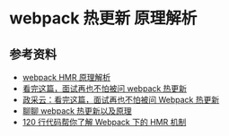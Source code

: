 # webpack 热更新 原理解析

## 参考资料

-   [webpack HMR 原理解析](https://zhuanlan.zhihu.com/p/30669007)
-   [看完这篇，面试再也不怕被问 webpack 热更新](https://mp.weixin.qq.com/s?__biz=MzA4ODUzNTE2Nw==&mid=2451046496&idx=1&sn=42ee37f7bf887096fce5ca1b2aa67b7c&chksm=87c41970b0b39066c3bdd4ef578777ee62c13eb66efef332bbe0b5c39e41a3c965908298e473&mpshare=1&scene=1&srcid=&sharer_sharetime=1572566106309&sharer_shareid=778ad5bf3b27e0078eb105d7277263f6#rd)
-   [政采云：看完这篇，面试再也不怕被问 Webpack 热更新](https://mp.weixin.qq.com/s?__biz=Mzg5NDEyMzA2NQ==&mid=2247486131&idx=1&sn=6f27671a12fcbb848b0c86abd424b098&chksm=c02527e5f752aef395007528c4ae327a3a1a72dda02869bd75e900b60af7caf109413097fabd&scene=126&sessionid=1604365577&key=d3c7cb8eeb23bc839793a9f7aa89b848f9d3e9405efedebb00a4938c963531095873c1ca74df0279d5b3bfabd91f63cbf160005be205715629cbd27a083ca3d78302962db086ac544015904cdb3ee77c71a86a212baa2bc79c287fb82446eaeb80f15515a77cb0e38c3e610a8e5f0667dc341637a790e45cd543d90d229fb12b&ascene=1&uin=MTA0NTY0NDM2MQ%3D%3D&devicetype=Windows+10+x64&version=6300002f&lang=zh_CN&exportkey=Ad7lpr6bKBokHPdrZJObFSQ%3D&pass_ticket=cPm3DUlXru4ZlQeWfx3ViNDvg6L%2FVMcbbCnRaGkVN728bYwfXpkgSy7d%2F6y0gZdy&wx_header=0)
-   [聊聊 webpack 热更新以及原理](https://mp.weixin.qq.com/s/RS5JOqe4Cuqeg_LjhRBMWg)
-   [120 行代码帮你了解 Webpack 下的 HMR 机制](https://mp.weixin.qq.com/s/FMVjQkWQryqea3X6CWM2cw)
